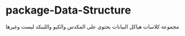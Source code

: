 # package-Data-Structure
 مجموعة كلاسات هياكل البيانات يحتوي على المكدس والكيو واللينكد ليست وغيرها 
